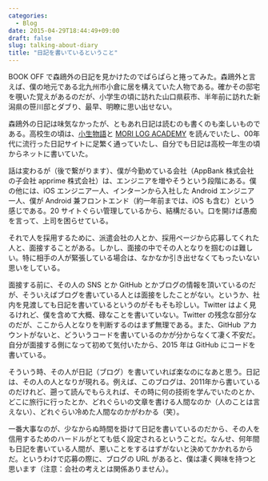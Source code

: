 ```yaml
---
categories:
  - Blog
date: 2015-04-29T18:44:49+09:00
draft: false
slug: talking-about-diary
title: "日記を書いているということ"
---
```


BOOK OFF で森鴎外の日記を見かけたのでぱらぱらと捲ってみた。森鴎外と言えば、僕の地元である北九州市小倉に居を構えていた人物である。確かその邸宅を覗いた覚えがあるのだが、小学生の頃に訪れた山口県萩市、半年前に訪れた新潟県の笹川邸とダブり、最早、明瞭に思い出せない。

森鴎外の日記は味気なかったが、ともあれ日記は読むのも書くのも楽しいものである。高校生の頃は、[小生物語](http://www.amazon.co.jp/exec/obidos/ASIN/4344409353/rakuishi-22/ref=nosim/)と [MORI LOG ACADEMY](http://www.amazon.co.jp/exec/obidos/ASIN/4840115192/rakuishi-22/ref=nosim/) を読んでいたし、00年代に流行った日記サイトに足繁く通っていたし、自分でも日記は高校一年生の頃からネットに書いていた。

話は変わるが（後で繋がります）、僕が今勤めている会社（AppBank 株式会社の子会社 apprime 株式会社）は、エンジニアを増やそうという段階にある。僕の他には、iOS エンジニア一人、インターンから入社した Android エンジニア一人、僕が Android 兼フロントエンド（約一年前までは、iOS も含む）という感じである。20 サイトぐらい管理しているから、結構だるい。口を開けば愚痴を言って、上司を困らせている。

それで人を採用するために、派遣会社の人とか、採用ページから応募してくれた人と、面接することがある。しかし、面接の中でその人となりを掴むのは難しい。特に相手の人が緊張している場合は、なかなか引き出せなくてもったいない思いをしている。

面接する前に、その人の SNS とか GitHub とかブログの情報を頂いているのだが、そういえばブログを書いている人とは面接をしたことがない。というか、社内を見渡しても日記を書いているというのがそもそも珍しい。Twitter はよく見るけれど、僕を含めて大概、碌なことを書いていない。Twitter の残念な部分なのだが、ここから人となりを判断するのはまず無理である。また、GitHub アカウントがないと、どういうコードを書いているのかが分からなくて凄く不安だ。自分が面接する側になって初めて気付いたから、2015 年は GitHub にコードを書いている。

そういう時、その人が日記（ブログ）を書いていれば楽なのになあと思う。日記は、その人の人となりが現れる。例えば、このブログは、2011年から書いているのだけれど、遡って読んでもらえれば、その時に何の技術を学んでいたのとか、どこに旅行に行ったとか、どれぐらいの文章を書ける人間なのか（人のことは言えない）、どれぐらい冷めた人間なのかがわかる（笑）。

一番大事なのが、少なからぬ時間を掛けて日記を書いているのだから、その人を信用するためのハードルがとても低く設定されるということだ。なんせ、何年間も日記を書いている人間が、悪いことをするはずがないと決めてかかれるからだ。というわけで応募の際に、ブログの URL があると、僕は凄く興味を持つと思います（注意：会社の考えとは関係ありません）。
